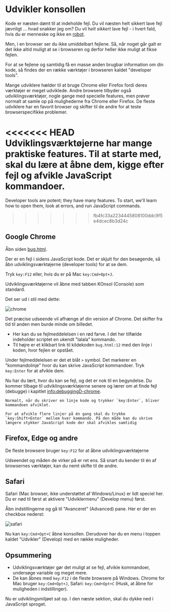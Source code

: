 # Udvikler konsollen

Kode er næsten dømt til at indeholde fejl. Du vil næsten helt sikkert lave fejl jævnligt ... hvad snakker jeg om? Du vil *helt sikkert* lave fejl - i hvert fald, hvis du er menneske og ikke en [robot](https://en.wikipedia.org/wiki/Bender_(Futurama)).

Men, i en browser ser du ikke umiddelbart fejlene. Så, når noget går galt er det ikke altid muligt at se i browseren og derfor heller ikke muligt at fikse fejlen.

For at se fejlene og samtidig få en masse anden brugbar information om din kode, så findes der en række værktøjer i browseren kaldet "developer tools".

Mange udviklere hælder til at bruge Chrome eller Firefox fordi deres værktøjer er meget udviklede. Andre browsere tilbyder også udviklingsværktøjer, nogle gange med specielle features, men prøver normalt at samle op på mulighederne fra Chrome eller Firefox. De fleste udviklere har en favorit browser og skifter til de andre for at teste browserspecifikke problemer.

<<<<<<< HEAD
Udviklingsværktøjerne har mange praktiske features. Til at starte med, skal du lære at åbne dem, kigge efter fejl og afvikle JavaScript kommandoer.
=======
Developer tools are potent; they have many features. To start, we'll learn how to open them, look at errors, and run JavaScript commands.
>>>>>>> fb4fc33a2234445808100ddc9f5e4dcec8b3d24c

## Google Chrome

Åbn siden [bug.html](bug.html).

Der er en fejl i sidens JavaScript kode. Det er skjult for den besøgende, så åbn udviklingsværktøjerne (developer tools) for at se dem.

Tryk `key:F12` eller, hvis du er på Mac `key:Cmd+Opt+J`.

Udviklingsværktøjerne vil åbne med tabben KOnsol (Console) som standard.

Det ser ud i stil med dette:

![chrome](chrome.png)

Det præcise udseende vil afhænge af din version af Chrome. Det skifter fra tid til anden men burde minde om billedet.

- Her kan du se fejlmeddelelsen i en rød farve. I det her tilfælde indeholder scriptet en ukendt "lalala" kommando.
- Til højre er et klikbart link til kildekoden `bug.html:12` med den linje i koden, hvor fejlen er opstået.

Under fejlmeddelelsen er det et blåt `>` symbol. Det markerer en "kommandolinje" hvor du kan skrive JavaScript kommandoer. Tryk `key:Enter` for at afvikle dem.

Nu har du lært, hvor du kan se fejl, og det er nok til en begyndelse. Du kommer tilbage til udviklingsværktøjerne senere og lærer om at finde fejl (debugge) i kapitlet <info:debuggingD-chrome>.

```smart header="Multi-line input"
Normalt, når du skriver en linje kode og trykker `key:Enter`, bliver kommandoen afviklet.

For at afvikle flere linjer på én gang skal du trykke `key:Shift+Enter` mellem hver kommando. På den måde kan du skrive længere stykker JavaScript kode der skal afvikles samtidig
```

## Firefox, Edge og andre

De fleste browsere bruger `key:F12` for at åbne udviklingsværktøjerne

Udseendet og måden de virker på er ret ens. Så snart du kender til én af browsernes værktøjer, kan du nemt skifte til de andre.

## Safari

Safari (Mac browser, ikke understøttet af Windows/Linux) er lidt speciel her. Du er nød til først at aktivere "Udviklermenu" (Develop menu) først.

Åbn indstillingerne og gå til "Avanceret" (Advanced) pane. Her er der en checkbox nederst:

![safari](safari.png)

Nu kan `key:Cmd+Opt+C` åbne konsollen. Derudover har du en menu i toppen kaldet "Udvikler" (Develop) med en række muligheder.

## Opsummering

- Udviklingsværktøjer gør det muligt at se fejl, afvikle kommandoer, undersøge variable og meget mere.
- De kan åbnes med `key:F12` i de fleste browsere på Windows. Chrome for Mac bruger `key:Cmd+Opt+J`, Safari: `key:Cmd+Opt+C` (Husk, at åbne for muligheden i indstillinger).

Nu er udviklingsmiljøet sat op. I den næste sektion, skal du dykke ned i JavaScript sproget.
